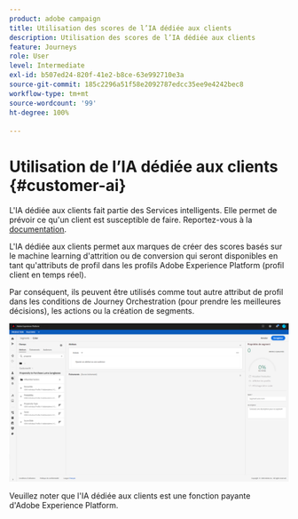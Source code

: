 ```yaml
---
product: adobe campaign
title: Utilisation des scores de l’IA dédiée aux clients
description: Utilisation des scores de l’IA dédiée aux clients
feature: Journeys
role: User
level: Intermediate
exl-id: b507ed24-820f-41e2-b8ce-63e992710e3a
source-git-commit: 185c2296a51f58e2092787edcc35ee9e4242bec8
workflow-type: tm+mt
source-wordcount: '99'
ht-degree: 100%

---
```


# Utilisation de l’IA dédiée aux clients {#customer-ai}

L&#39;IA dédiée aux clients fait partie des Services intelligents. Elle permet de prévoir ce qu&#39;un client est susceptible de faire. Reportez-vous à la [documentation](https://experienceleague.adobe.com/docs/experience-platform/intelligent-services/customer-ai/overview.html?lang=fr).

L&#39;IA dédiée aux clients permet aux marques de créer des scores basés sur le machine learning d&#39;attrition ou de conversion qui seront disponibles en tant qu&#39;attributs de profil dans les profils Adobe Experience Platform (profil client en temps réel).

Par conséquent, ils peuvent être utilisés comme tout autre attribut de profil dans les conditions de Journey Orchestration (pour prendre les meilleures décisions), les actions ou la création de segments.

![](../assets/customer-ai.png)

Veuillez noter que l&#39;IA dédiée aux clients est une fonction payante d&#39;Adobe Experience Platform.

